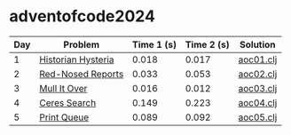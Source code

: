 # adventofcode2024

| Day | Problem                                                   | Time 1 (s) | Time 2 (s) | Solution                       |
|-----|-----------------------------------------------------------|------------|------------|--------------------------------|
| 1   | [Historian Hysteria](https://adventofcode.com/2024/day/1) | 0.018      | 0.017      | [aoc01.clj](src/aoc/aoc01.clj) |
| 2   | [Red-Nosed Reports](https://adventofcode.com/2024/day/2)  | 0.033      | 0.053      | [aoc02.clj](src/aoc/aoc02.clj) |
| 3   | [Mull It Over](https://adventofcode.com/2024/day/3)       | 0.016      | 0.012      | [aoc03.clj](src/aoc/aoc03.clj) |
| 4   | [Ceres Search](https://adventofcode.com/2024/day/4)       | 0.149      | 0.223      | [aoc04.clj](src/aoc/aoc04.clj) |
| 5   | [Print Queue](https://adventofcode.com/2024/day/5)        | 0.089      | 0.092      | [aoc05.clj](src/aoc/aoc05.clj) |
